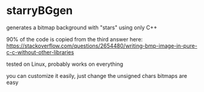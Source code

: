# starryBGgen
generates a bitmap background with "stars" using only C++

90% of the code is copied from the third answer here:
https://stackoverflow.com/questions/2654480/writing-bmp-image-in-pure-c-c-without-other-libraries

tested on Linux, probably works on everything

you can customize it easily, just change the unsigned chars
bitmaps are easy
